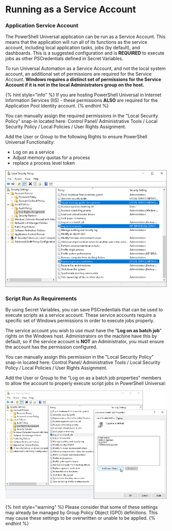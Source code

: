# Running as a Service Account

### Application Service Account

The PowerShell Universal application can be run as a Service Account. This means that the application will run all of its functions as the service account, including local application tasks, jobs \(by default\), and dashboards. This is a suggested configuration and is **REQUIRED** to execute jobs as other PSCredentials defined in Secret Variables.

To run Universal Automation as a Service Account, and not the local system account, an additional set of permissions are required for the Service Account. **Windows requires a distinct set of permissions for the Service Account if it is not in the local Administrators group on the host.**

{% hint style="info" %}
If you are hosting PowerShell Universal in Internet Information Services \(IIS\) - these permissions **ALSO** are required for the Application Pool Identity account.
{% endhint %}

You can manually assign the required permissions in the "Local Security Policy" snap-in located here: Control Panel/ Administrative Tools / Local Security Policy / Local Policies / User Rights Assignment. 

Add the User or Group to the following Rights to ensure PowerShell Universal Functionality:

* Log on as a service
* Adjust memory quotas for a process
* replace a process level token

![Local Security Policy User Rights Assignments for Service](../.gitbook/assets/image%20%2820%29.png)

### Script Run As Requirements

By using Secret Variables, you can save PSCredentials that can be used to execute scripts as a service account. These service accounts require a specific set of Windows permissions in order to execute jobs properly.

The service account you wish to use must have the "**Log on as batch job**" rights on the Windows host. Administrators on the machine have this by default, so if the service account is **NOT** an Administrator, you must ensure the account has the permission configured.

You can manually assign this permission in the "Local Security Policy" snap-in located here: Control Panel/ Administrative Tools / Local Security Policy / Local Policies / User Rights Assignment. 

Add the User or Group to the "Log on as a batch job properties" members to allow the account to properly execute script jobs in PowerShell Universal:

![Local Security Policy User Rights Assignments for Run As](../.gitbook/assets/image%20%287%29.png)

{% hint style="warning" %}
Please consider that some of these settings may already be managed by Group Policy Object \(GPO\) definitions. This may cause these settings to be overwritten or unable to be applied.
{% endhint %}

